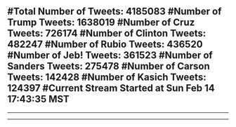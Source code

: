 #Total Number of Tweets: 4185083 
#Number of Trump Tweets: 1638019
#Number of Cruz Tweets: 726174
#Number of Clinton Tweets: 482247
#Number of Rubio Tweets: 436520
#Number of Jeb! Tweets: 361523
#Number of Sanders Tweets: 275478
#Number of Carson Tweets: 142428
#Number of Kasich Tweets: 124397
#Current Stream Started at Sun Feb 14 17:43:35 MST
---
---
---
